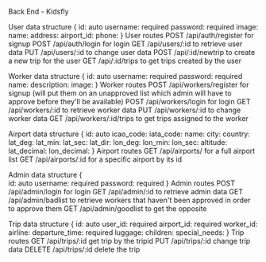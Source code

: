 Back End - Kidsfly

User data structure
    {
        id: auto
        username:   required
        password:   required
        image:
        name:
        address:
        airport_id:
        phone:
    }
User routes
POST /api/auth/register for signup
POST /api/auth/login for login
GET /api/users/:id to retrieve user data
PUT /api/users/:id to change user data
POST /api/:id/newtrip to create a new trip for the user
GET /api/:id/trips to get trips created by the user


Worker data structure
    {
        id: auto
        username:   required
        password:   required
        name:
        description:
        image:
    }
Worker routes
POST /api/workers/register for signup (will put them on an unapproved list which admin will have to approve before they'll be available)
POST /api/workers/login for login
GET /api/workers/:id to retrieve worker data
PUT /api/workers/:id to change worker data
GET /api/workers/:id/trips to get trips assigned to the worker

Airport data structure
    {
        id: auto
        icao_code:
        iata_code:
        name:
        city:
        country:
        lat_deg:
        lat_min:
        lat_sec:
        lat_dir:
        lon_deg:
        lon_min:
        lon_sec:
        altitude:
        lat_decimal:
        lon_decimal:
    }
Airport routes
GET /api/airports/ for a full airport list
GET /api/airports/:id for a specific airport by its id

Admin data structure
    {  
        id: auto
        username:   required
        password:   required
    }
Admin routes
POST /api/admin/login for login
GET /api/admin/:id to retrieve admin data
GET /api/admin/badlist to retrieve workers that haven't been approved in order to approve them
GET /api/admin/goodlist to get the opposite

Trip data structure
    {
        id: auto
        user_id: required
        airport_id: required
        worker_id:
        airline:
        departure_time: required
        luggage:
        children:
        special_needs:
    }
Trip routes
GET /api/trips/:id get trip by the tripid
PUT /api/trips/:id change trip data
DELETE /api/trips/:id delete the trip